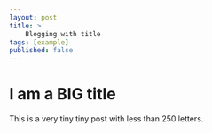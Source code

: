 ```yaml
---
layout: post
title: >
    Blogging with title 
tags: [example]
published: false
---
```


# I am a BIG title

This is a very tiny tiny post with less than 250 letters.


